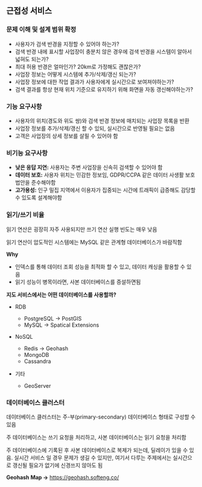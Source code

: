 ## 근접성 서비스

### 문제 이해 및 설계 범위 확정

- 사용자가 검색 반경을 지정할 수 있어야 하는가?
- 검색 반경 내에 표시할 사업장이 충분치 않은 경우에 검색 반경을 시스템이 알아서 넓혀도 되는가?
- 최대 허용 반경은 얼마인가? 20km로 가정해도 괜찮은가?
- 사업장 정보는 어떻게 시스템에 추가/삭제/갱신 되는가?
- 사업장 정보에 대한 작업 결과가 사용자에게 실시간으로 보여져야하는가?
- 검색 결과를 항상 현재 위치 기준으로 유지하기 위해 화면을 자동 갱신해야하는가?

### 기능 요구사항

- 사용자의 위치(경도와 위도 쌍)와 검색 반경 정보에 매치되는 사업장 목록을 반환
- 사업장 정보를 추가/삭제/갱신 할 수 있되, 실시간으로 반영될 필요는 없음
- 고객은 사업장의 상세 정보를 살필 수 있어야 함

### 비기능 요구사항

- **낮은 응답 지연:** 사용자는 주변 사업장을 신속히 검색할 수 있어야 함
- **데이터 보호:** 사용자 위치는 민감한 정보임, GDPR/CCPA 같은 데이터 사생활 보호 법안을 준수해야함
- **고가용성:** 인구 밀집 지역에서 이용자가 집중되는 시간에 트래픽이 급증해도 감당할 수 있도록 설계해야함

### 읽기/쓰기 비율

읽기 연산은 굉장히 자주 사용되지만 쓰기 연산 실행 빈도는 매우 낮음

읽기 연산이 압도적인 시스템에는 MySQL 같은 관계형 데이터베이스가 바람직함

**Why**

- 인덱스를 통해 데이터 조회 성능을 최적화 할 수 있고, 데이터 캐싱을 활용할 수 있음
- 읽기 성능이 병목이라면, 사본 데이터베이스를 증설하면됨

**지도 서비스에서는 어떤 데이터베이스를 사용할까?**

- RDB
    - PostgreSQL → PostGIS
    - MySQL → Spatical Extensions

- NoSQL
    - Redis → Geohash
    - MongoDB
    - Cassandra

- 기타
    - GeoServer

### 데이터베이스 클러스터

데이터베이스 클러스터는 주-부(primary-secondary) 데이터베이스 형태로 구성할 수 있음

주 데이터베이스는 쓰기 요청을 처리하고, 사본 데이터베이스는 읽기 요청을 처리함

주 데이터베이스에 기록된 후 사본 데이터베이스로 복제가 되는데, 딜레이가 있을 수 있음. 실시간 서비스 일 경우 문제가 생길 수 있지만, 여기서 다루는 주제에서는 실시간으로 갱신될 필요가 없기에 신경쓰지 않아도 됨

**Geohash Map →** https://geohash.softeng.co/
